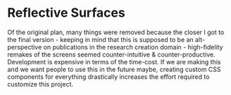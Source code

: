 # Reflective Surfaces 

Of the original plan, many things were removed because the closer I got to the final version - keeping in mind that this is supposed to be an alt-perspective on publications in the research creation domain - high-fidelity remakes of the screens seemed counter-intuitive & counter-productive. Development is expensive in terms of the time-cost. If we are making this and we want people to use this in the future maybe, creating custom CSS components for everything drastically increases the effort required to customize this project. 